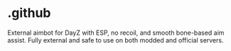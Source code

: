 # .github
External aimbot for DayZ with ESP, no recoil, and smooth bone-based aim assist. Fully external and safe to use on both modded and official servers.

